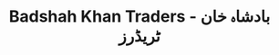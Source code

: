 ---
title: "Badshah Khan Traders - بادشاہ خان ٹریڈرز"
url: /karachi/badshah-khan-traders-bdshh-khn-ttryddrz/
shop: wholesale
---